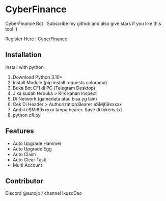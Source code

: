 
# CyberFinance
CyberFinance Bot . Subscribe my github and also give stars if you like this tool :) 

Register Here : [CyberFinance](https://s.id/27hQy)

## Installation

Install with python

1. Download Python 3.10+
2. Install Module (pip install requests colorama)
3. Buka Bot CFI di PC (Telegram Desktop)
4. Jika sudah terbuka > Klik kanan Inspect
5. Di Network (gamedata atau bisa yg lain)
6. Cek Di Header > Authorization:Bearer eSMj69xxxxx
7. Ambil eSMj69xxxxx tanpa bearer. Save di tokens.txt
8. python cfi.py


## Features
- Auto Upgrade Hammer
- Auto Upgrade Egg
- Auto Claim 
- Auto Clear Task
- Multi Account



## Contributor

Discord @autojp / channel IkuzoDao
